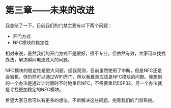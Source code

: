 # 第三章——未来的改进

我总结了一下，目前我们的门禁主要有以下两个问题：

- 开门方式
- NFC模块的稳定性

相对来说，虽然我们的开门方式不是很好，很不专业，但依然有效，大家可以找找办法，解决瞬间电流过大的问题。

NFC模块的稳定性是更大问题，据我观测，目前虽然使用了中断，但是NFC还是会宕机，但仍然可以通过WIFI开门，所以我推测应该是NFC模块的问题。我想到的一个办法是通过计时器时不时地重启NFC，不需要重启ESP32。另一个办法就是寻找更加稳定的NFC模块。

希望大家日后可以有更多的想法，不断解决这些问题，完善我们的门禁系统。
